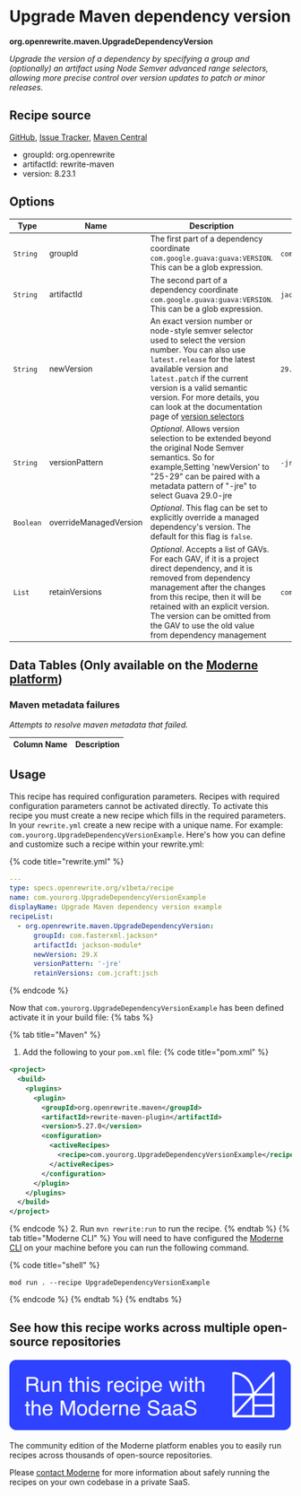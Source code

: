 # Upgrade Maven dependency version

**org.openrewrite.maven.UpgradeDependencyVersion**

_Upgrade the version of a dependency by specifying a group and (optionally) an artifact using Node Semver advanced range selectors, allowing more precise control over version updates to patch or minor releases._

## Recipe source

[GitHub](https://github.com/openrewrite/rewrite/blob/main/rewrite-maven/src/main/java/org/openrewrite/maven/UpgradeDependencyVersion.java), [Issue Tracker](https://github.com/openrewrite/rewrite/issues), [Maven Central](https://central.sonatype.com/artifact/org.openrewrite/rewrite-maven/8.23.1/jar)

* groupId: org.openrewrite
* artifactId: rewrite-maven
* version: 8.23.1

## Options

| Type | Name | Description | Example |
| -- | -- | -- | -- |
| `String` | groupId | The first part of a dependency coordinate `com.google.guava:guava:VERSION`. This can be a glob expression. | `com.fasterxml.jackson*` |
| `String` | artifactId | The second part of a dependency coordinate `com.google.guava:guava:VERSION`. This can be a glob expression. | `jackson-module*` |
| `String` | newVersion | An exact version number or node-style semver selector used to select the version number. You can also use `latest.release` for the latest available version and `latest.patch` if the current version is a valid semantic version. For more details, you can look at the documentation page of [version selectors](https://docs.openrewrite.org/reference/dependency-version-selectors) | `29.X` |
| `String` | versionPattern | *Optional*. Allows version selection to be extended beyond the original Node Semver semantics. So for example,Setting 'newVersion' to "25-29" can be paired with a metadata pattern of "-jre" to select Guava 29.0-jre | `-jre` |
| `Boolean` | overrideManagedVersion | *Optional*. This flag can be set to explicitly override a managed dependency's version. The default for this flag is `false`. |  |
| `List` | retainVersions | *Optional*. Accepts a list of GAVs. For each GAV, if it is a project direct dependency, and it is removed from dependency management after the changes from this recipe, then it will be retained with an explicit version. The version can be omitted from the GAV to use the old value from dependency management | `com.jcraft:jsch` |

## Data Tables (Only available on the [Moderne platform](https://app.moderne.io/))

### Maven metadata failures

_Attempts to resolve maven metadata that failed._

| Column Name | Description |
| ----------- | ----------- |


## Usage

This recipe has required configuration parameters. Recipes with required configuration parameters cannot be activated directly. To activate this recipe you must create a new recipe which fills in the required parameters. In your `rewrite.yml` create a new recipe with a unique name. For example: `com.yourorg.UpgradeDependencyVersionExample`.
Here's how you can define and customize such a recipe within your rewrite.yml:

{% code title="rewrite.yml" %}
```yaml
---
type: specs.openrewrite.org/v1beta/recipe
name: com.yourorg.UpgradeDependencyVersionExample
displayName: Upgrade Maven dependency version example
recipeList:
  - org.openrewrite.maven.UpgradeDependencyVersion:
      groupId: com.fasterxml.jackson*
      artifactId: jackson-module*
      newVersion: 29.X
      versionPattern: '-jre'
      retainVersions: com.jcraft:jsch
```
{% endcode %}

Now that `com.yourorg.UpgradeDependencyVersionExample` has been defined activate it in your build file:
{% tabs %}

{% tab title="Maven" %}
1. Add the following to your `pom.xml` file:
{% code title="pom.xml" %}
```xml
<project>
  <build>
    <plugins>
      <plugin>
        <groupId>org.openrewrite.maven</groupId>
        <artifactId>rewrite-maven-plugin</artifactId>
        <version>5.27.0</version>
        <configuration>
          <activeRecipes>
            <recipe>com.yourorg.UpgradeDependencyVersionExample</recipe>
          </activeRecipes>
        </configuration>
      </plugin>
    </plugins>
  </build>
</project>
```
{% endcode %}
2. Run `mvn rewrite:run` to run the recipe.
{% endtab %}
{% tab title="Moderne CLI" %}
You will need to have configured the [Moderne CLI](https://docs.moderne.io/moderne-cli/cli-intro) on your machine before you can run the following command.

{% code title="shell" %}
```shell
mod run . --recipe UpgradeDependencyVersionExample
```
{% endcode %}
{% endtab %}
{% endtabs %}

## See how this recipe works across multiple open-source repositories

[![Moderne Link Image](/.gitbook/assets/ModerneRecipeButton.png)](https://app.moderne.io/recipes/org.openrewrite.maven.UpgradeDependencyVersion)

The community edition of the Moderne platform enables you to easily run recipes across thousands of open-source repositories.

Please [contact Moderne](https://moderne.io/product) for more information about safely running the recipes on your own codebase in a private SaaS.
